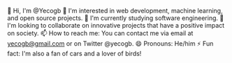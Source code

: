 👋 Hi, I'm @Yecogb
👀 I'm interested in web development, machine learning, and open source projects.
🌱 I'm currently studying software engineering.
💞️ I'm looking to collaborate on innovative projects that have a positive impact on society.
📫 How to reach me: You can contact me via email at yecogb@gmail.com or on Twitter @yecogb.
😄 Pronouns: He/him
⚡ Fun fact: I'm also a fan of cars and a lover of birds!
<!---
Yecogb/Yecogb is a ✨ special ✨ repository because its `README.md` (this file) appears on your GitHub profile.
You can click the Preview link to take a look at your changes.
--->
